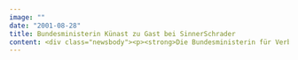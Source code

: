 ```yaml
---
image: ""
date: "2001-08-28"
title: Bundesministerin Künast zu Gast bei SinnerSchrader
content: <div class="newsbody"><p><strong>Die Bundesministerin für Verbraucherschutz, Ernährung und Landwirtschaft, sowie Krista Sager, Zweite Bürgermeisterin und Wissenschaftssenatorin von Hamburg, werden sich am kommenden Freitag zu Themen des Verbraucherschutzes informieren.</strong></p><p>Das Verbraucherschutzministerium erarbeitet derzeit einen Kriterienkatalog zum Verbraucherschutz im eBusiness. Auf einer Informationsveranstaltung für die Politikerinnen und Journalisten stellt Matthias Schrader den aktuellen Stand der technischen Sicherheitsstandards vor und erläutert die praktischen Erfahrungen aus dem Tagesgeschäft von Online-Anbietern und Internetfilialen des Stationärhandels.</p><p><a class="news-backlink" href="/de/"><svg class="svg-ico svg-ico--arrow-left"><use xlink&#58;href="#arrow-down"></use></svg>Zurück zur Presse Übersicht</a></p></div>
---
```

